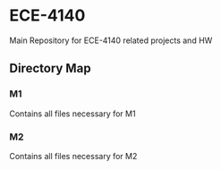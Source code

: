 # ECE-4140
Main Repository for ECE-4140 related projects and HW
## Directory Map
### M1
Contains all files necessary for M1
### M2
Contains all files necessary for M2

